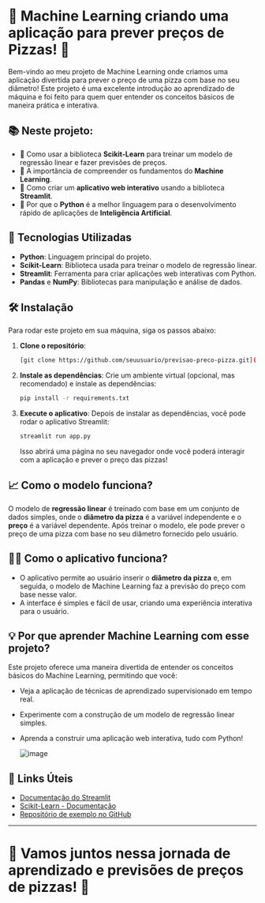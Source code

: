 # 🤖 Machine Learning criando uma aplicação para prever preços de Pizzas! 🍕

Bem-vindo ao meu projeto de Machine Learning onde criamos uma aplicação divertida para prever o preço de uma pizza com base no seu diâmetro! Este projeto é uma excelente introdução ao aprendizado de máquina e foi feito para quem quer entender os conceitos básicos de maneira prática e interativa.

## 📚 Neste projeto:



- 🔸 Como usar a biblioteca **Scikit-Learn** para treinar um modelo de regressão linear e fazer previsões de preços.
- 🔸 A importância de compreender os fundamentos do **Machine Learning**.
- 🔸 Como criar um **aplicativo web interativo** usando a biblioteca **Streamlit**.
- 🔸 Por que o **Python** é a melhor linguagem para o desenvolvimento rápido de aplicações de **Inteligência Artificial**.

## 🚀 Tecnologias Utilizadas

- **Python**: Linguagem principal do projeto.
- **Scikit-Learn**: Biblioteca usada para treinar o modelo de regressão linear.
- **Streamlit**: Ferramenta para criar aplicações web interativas com Python.
- **Pandas** e **NumPy**: Bibliotecas para manipulação e análise de dados.

## 🛠 Instalação

Para rodar este projeto em sua máquina, siga os passos abaixo:

1. **Clone o repositório**:
    ```bash
    [git clone https://github.com/seuusuario/previsao-preco-pizza.git](https://github.com/AlixNog/machine-learning-aplicacao-prever-preco-pizza)
    ```

2. **Instale as dependências**:
    Crie um ambiente virtual (opcional, mas recomendado) e instale as dependências:
    ```bash
    pip install -r requirements.txt
    ```

3. **Execute o aplicativo**:
    Depois de instalar as dependências, você pode rodar o aplicativo Streamlit:
    ```bash
    streamlit run app.py
    ```

    Isso abrirá uma página no seu navegador onde você poderá interagir com a aplicação e prever o preço das pizzas!

## 📈 Como o modelo funciona?

O modelo de **regressão linear** é treinado com base em um conjunto de dados simples, onde o **diâmetro da pizza** é a variável independente e o **preço** é a variável dependente. Após treinar o modelo, ele pode prever o preço de uma pizza com base no seu diâmetro fornecido pelo usuário.

## 🧑‍🏫 Como o aplicativo funciona?

- O aplicativo permite ao usuário inserir o **diâmetro da pizza** e, em seguida, o modelo de Machine Learning faz a previsão do preço com base nesse valor.
- A interface é simples e fácil de usar, criando uma experiência interativa para o usuário.

## 💡 Por que aprender Machine Learning com esse projeto?

Este projeto oferece uma maneira divertida de entender os conceitos básicos do Machine Learning, permitindo que você:

- Veja a aplicação de técnicas de aprendizado supervisionado em tempo real.
- Experimente com a construção de um modelo de regressão linear simples.
- Aprenda a construir uma aplicação web interativa, tudo com Python!


  ![image](https://github.com/user-attachments/assets/f193a55c-d880-4183-8f21-8cc431a965d6)


## 🔗 Links Úteis

- [Documentação do Streamlit](https://streamlit.io/docs)
- [Scikit-Learn - Documentação](https://scikit-learn.org/stable/)
- [Repositório de exemplo no GitHub](https://github.com/seuusuario/previsao-preco-pizza)



---

# 🍕 Vamos juntos nessa jornada de aprendizado e previsões de preços de pizzas! 🤖
